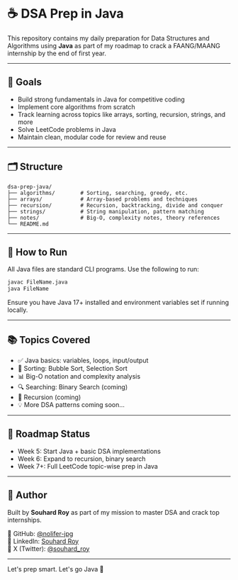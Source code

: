 # ☕ DSA Prep in Java

This repository contains my daily preparation for Data Structures and Algorithms using **Java** as part of my roadmap to crack a FAANG/MAANG internship by the end of first year.

---

## 📌 Goals

- Build strong fundamentals in Java for competitive coding
- Implement core algorithms from scratch
- Track learning across topics like arrays, sorting, recursion, strings, and more
- Solve LeetCode problems in Java
- Maintain clean, modular code for review and reuse

---

## 🗂️ Structure

```
dsa-prep-java/
├── algorithms/        # Sorting, searching, greedy, etc.
├── arrays/            # Array-based problems and techniques
├── recursion/         # Recursion, backtracking, divide and conquer
├── strings/           # String manipulation, pattern matching
├── notes/             # Big-O, complexity notes, theory references
└── README.md
```

---

## 🚀 How to Run

All Java files are standard CLI programs. Use the following to run:

```bash
javac FileName.java
java FileName
```

Ensure you have Java 17+ installed and environment variables set if running locally.

---

## 📚 Topics Covered

- ✅ Java basics: variables, loops, input/output
- 🔄 Sorting: Bubble Sort, Selection Sort
- 📊 Big-O notation and complexity analysis
- 🔍 Searching: Binary Search (coming)
- 🔁 Recursion (coming)
- 💡 More DSA patterns coming soon...

---

## 📅 Roadmap Status

- Week 5: Start Java + basic DSA implementations
- Week 6: Expand to recursion, binary search
- Week 7+: Full LeetCode topic-wise prep in Java

---

## 🧠 Author

Built by **Souhard Roy** as part of my mission to master DSA and crack top internships.

🔗 GitHub: [@nolifer-jpg](https://github.com/nolifer-jpg)  
🔗 LinkedIn: [Souhard Roy](https://www.linkedin.com/in/souhard-roy-654456361)  
🔗 X (Twitter): [@souhard_roy](https://x.com/souhard_roy)

---

Let's prep smart. Let's go Java 🚀
